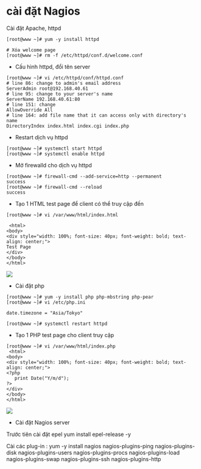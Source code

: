 # cài đặt Nagios

Cài đặt Apache, httpd
```
[root@www ~]# yum -y install httpd

# Xóa welcome page
[root@www ~]# rm -f /etc/httpd/conf.d/welcome.conf
```
- Cấu hình httpd, đổi tên server
```
[root@www ~]# vi /etc/httpd/conf/httpd.conf
# line 86: change to admin's email address
ServerAdmin root@192.168.40.61
# line 95: change to your server's name
ServerName 192.168.40.61:80
# line 151: change
AllowOverride All
# line 164: add file name that it can access only with directory's name
DirectoryIndex index.html index.cgi index.php
```

- Restart dịch vụ httpd
```
[root@www ~]# systemctl start httpd 
[root@www ~]# systemctl enable httpd 
```
- Mở firewalld cho dịch vụ httpd
```
[root@www ~]# firewall-cmd --add-service=http --permanent 
success
[root@www ~]# firewall-cmd --reload 
success
```
- Tạo 1 HTML test page để client có thể truy cập đến 
```
[root@www ~]# vi /var/www/html/index.html

 <html>
<body>
<div style="width: 100%; font-size: 40px; font-weight: bold; text-align: center;">
Test Page
</div>
</body>
</html>
```

<img src="https://i.imgur.com/Ahg6pBk.png">


- Cài đặt php
```
[root@www ~]# yum -y install php php-mbstring php-pear
[root@www ~]# vi /etc/php.ini

date.timezone = "Asia/Tokyo"

[root@www ~]# systemctl restart httpd 
```
- Tạo 1 PHP test page cho client truy cập
```
[root@www ~]# vi /var/www/html/index.php
 <html>
<body>
<div style="width: 100%; font-size: 40px; font-weight: bold; text-align: center;">
<?php
   print Date("Y/m/d");
?>
</div>
</body>
</html>
```

<img src="https://i.imgur.com/G6bEWtU.png">


- Cài đặt Nagios server

Trước tiên cài đặt epel yum install epel-release -y

Cài các plug-in : yum -y install nagios nagios-plugins-ping nagios-plugins-disk nagios-plugins-users nagios-plugins-procs nagios-plugins-load nagios-plugins-swap nagios-plugins-ssh nagios-plugins-http


